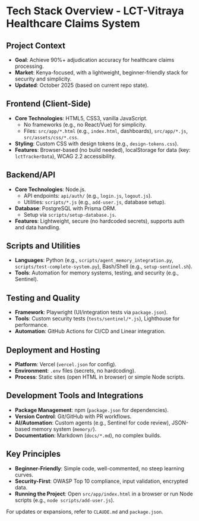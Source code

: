 # Tech Stack Overview - LCT-Vitraya Healthcare Claims System

## Project Context

- **Goal**: Achieve 90%+ adjudication accuracy for healthcare claims processing.
- **Market**: Kenya-focused, with a lightweight, beginner-friendly stack for security and simplicity.
- **Updated**: October 2025 (based on current repo state).

## Frontend (Client-Side)

- **Core Technologies**: HTML5, CSS3, vanilla JavaScript.
  - No frameworks (e.g., no React/Vue) for simplicity.
  - Files: `src/app/*.html` (e.g., `index.html`, dashboards), `src/app/*.js`, `src/assets/css/*.css`.
- **Styling**: Custom CSS with design tokens (e.g., `design-tokens.css`).
- **Features**: Browser-based (no build needed), localStorage for data (key: `lctTrackerData`), WCAG 2.2 accessibility.

## Backend/API

- **Core Technologies**: Node.js.
  - API endpoints: `api/auth/` (e.g., `login.js`, `logout.js`).
  - Utilities: `scripts/*.js` (e.g., `add-user.js`, database setup).
- **Database**: PostgreSQL with Prisma ORM.
  - Setup via `scripts/setup-database.js`.
- **Features**: Lightweight, secure (no hardcoded secrets), supports auth and data handling.

## Scripts and Utilities

- **Languages**: Python (e.g., `scripts/agent_memory_integration.py`, `scripts/test-complete-system.py`), Bash/Shell (e.g., `setup-sentinel.sh`).
- **Tools**: Automation for memory systems, testing, and security (e.g., Sentinel).

## Testing and Quality

- **Framework**: Playwright (UI/integration tests via `package.json`).
- **Tools**: Custom security tests (`tests/sentinel/*.js`), Lighthouse for performance.
- **Automation**: GitHub Actions for CI/CD and Linear integration.

## Deployment and Hosting

- **Platform**: Vercel (`vercel.json` for config).
- **Environment**: `.env` files (secrets, no hardcoding).
- **Process**: Static sites (open HTML in browser) or simple Node scripts.

## Development Tools and Integrations

- **Package Management**: npm (`package.json` for dependencies).
- **Version Control**: Git/GitHub with PR workflows.
- **AI/Automation**: Custom agents (e.g., Sentinel for code review), JSON-based memory system (`memory/`).
- **Documentation**: Markdown (`docs/*.md`), no complex builds.

## Key Principles

- **Beginner-Friendly**: Simple code, well-commented, no steep learning curves.
- **Security-First**: OWASP Top 10 compliance, input validation, encrypted data.
- **Running the Project**: Open `src/app/index.html` in a browser or run Node scripts (e.g., `node scripts/add-user.js`).

For updates or expansions, refer to `CLAUDE.md` and `package.json`.
